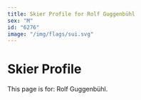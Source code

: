 ```yaml
---
title: Skier Profile for Rolf Guggenbühl
sex: "M"
id: "6276"
image: "/img/flags/sui.svg" 
---
```


# Skier Profile

This page is for: Rolf Guggenbühl.
    